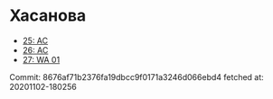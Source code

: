 # Хасанова
- [25: AC](25.md)
- [26: AC](26.md)
- [27: WA 01](27.md)

Commit: 8676af71b2376fa19dbcc9f0171a3246d066ebd4
 fetched at: 20201102-180256
